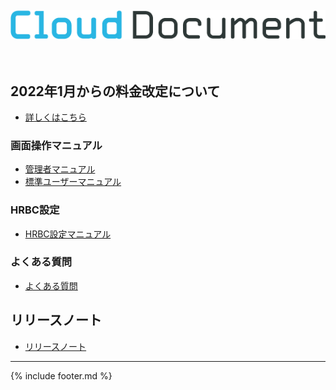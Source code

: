 <br>
<div align="center">
<img src="logo-type.png" alt="クラウドドキュメント" title="クラウドドキュメント">
</div>
<br><br>

## 2022年1月からの料金改定について
* [詳しくはこちら](release-notes/20220104.md)

### 画面操作マニュアル

* [管理者マニュアル](manual/admin.md)
* [標準ユーザーマニュアル](manual/user.md)

### HRBC設定

* [HRBC設定マニュアル](manual/hrbc.md)


### よくある質問

* [よくある質問](faq/faq.md)


## リリースノート

* [リリースノート](release-notes/index.md)


-----

{% include footer.md %}
